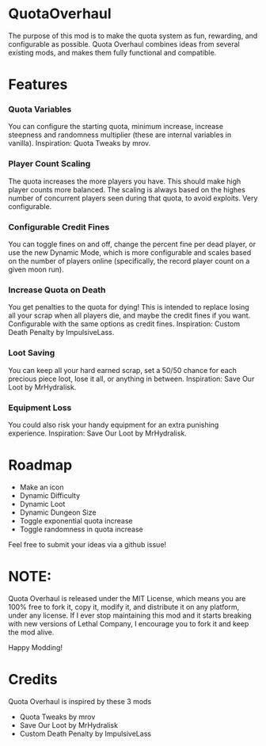 # QuotaOverhaul

The purpose of this mod is to make the quota system as fun, rewarding, and configurable as possible.
Quota Overhaul combines ideas from several existing mods, and makes them fully functional and compatible.

# Features

### Quota Variables
You can configure the starting quota, minimum increase, increase steepness and randomness multiplier (these are internal variables in vanilla).  Inspiration:  Quota Tweaks by mrov.

### Player Count Scaling
The quota increases the more players you have.  This should make high player counts more balanced.  The scaling is always based on the highes number of concurrent players seen during that quota, to avoid exploits.  Very configurable.

### Configurable Credit Fines
You can toggle fines on and off, change the percent fine per dead player, or use the new Dynamic Mode, which is more configurable and scales based on the number of players online (specifically, the record player count on a given moon run).

### Increase Quota on Death
You get penalties to the quota for dying!  This is intended to replace losing all your scrap when all players die, and maybe the credit fines if you want.  Configurable with the same options as credit fines.  Inspiration:  Custom Death Penalty by ImpulsiveLass.

### Loot Saving
You can keep all your hard earned scrap, set a 50/50 chance for each precious piece loot, lose it all, or anything in between.  Inspiration:  Save Our Loot by MrHydralisk.

### Equipment Loss
You could also risk your handy equipment for an extra punishing experience.  Inspiration:  Save Our Loot by MrHydralisk.

# Roadmap

- Make an icon
- Dynamic Difficulty
- Dynamic Loot
- Dynamic Dungeon Size
- Toggle exponential quota increase
- Toggle randomness in quota increase

Feel free to submit your ideas via a github issue!

# NOTE:

Quota Overhaul is released under the MIT License, which means you are 100% free to fork it, copy it, modify it, and distribute it on any platform, under any license. If I ever stop maintaining this mod and it starts breaking with new versions of Lethal Company, I encourage you to fork it and keep the mod alive.

Happy Modding!

# Credits

Quota Overhaul is inspired by these 3 mods
- Quota Tweaks by mrov
- Save Our Loot by MrHydralisk
- Custom Death Penalty by ImpulsiveLass